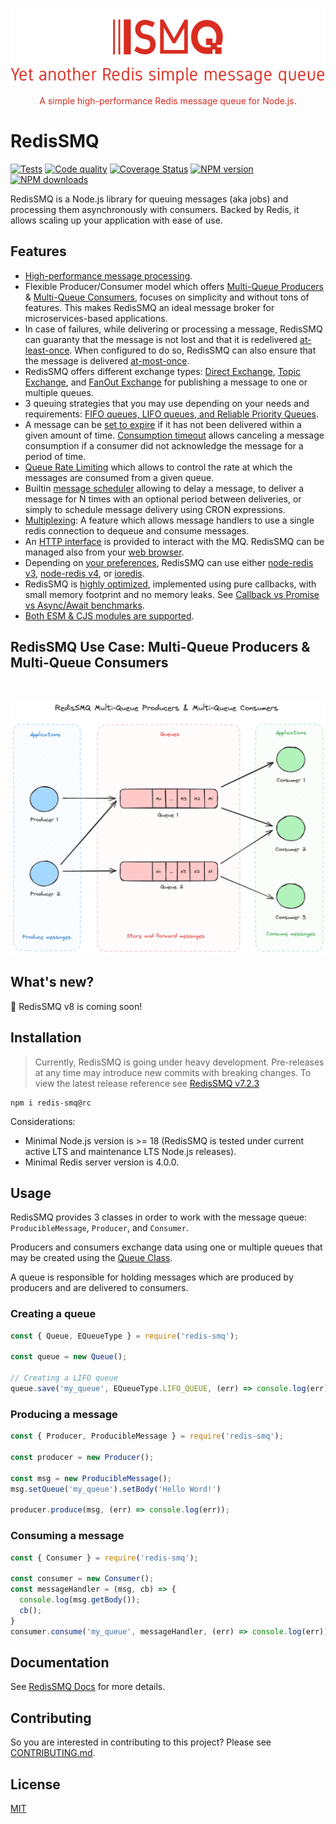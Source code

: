<div align="center" style="text-align: center">
  <p><a href="https://github.com/weyoss/redis-smq"><img alt="RedisSMQ" src="./logo.png?v=202312182134" /></a></p>
  <p style='color: #d82c20'>A simple high-performance Redis message queue for Node.js.</p>
</div>

# RedisSMQ

<p>
   <a href="https://github.com/weyoss/redis-smq/actions/workflows/tests.yml"><img src="https://github.com/weyoss/redis-smq/actions/workflows/tests.yml/badge.svg" alt="Tests" style="max-width:100%;" /></a>
   <a href="https://github.com/weyoss/redis-smq/actions/workflows/codeql.yml" rel="nofollow"><img src="https://github.com/weyoss/redis-smq/actions/workflows/codeql.yml/badge.svg" alt="Code quality" /></a>
   <a href="https://codecov.io/github/weyoss/redis-smq?branch=master" rel="nofollow"><img src="https://img.shields.io/codecov/c/github/weyoss/redis-smq" alt="Coverage Status" /></a>
   <a href="https://npmjs.org/package/redis-smq" rel="nofollow"><img src="https://img.shields.io/npm/v/redis-smq.svg" alt="NPM version" /></a>
   <a href="https://npmjs.org/package/redis-smq" rel="nofollow"><img src="https://img.shields.io/npm/dm/redis-smq.svg" alt="NPM downloads" /></a>
</p>

RedisSMQ is a Node.js library for queuing messages (aka jobs) and processing them asynchronously with consumers. Backed by Redis, it allows scaling up your application with ease of use.

## Features

* [High-performance message processing](docs/performance.md).
* Flexible Producer/Consumer model which offers [Multi-Queue Producers](docs/producing-messages.md) & [Multi-Queue Consumers](docs/consuming-messages.md), focuses on simplicity and without tons of features. This makes RedisSMQ an ideal message broker for microservices-based applications.
* In case of failures, while delivering or processing a message, RedisSMQ can guaranty that the message is not lost and that it is redelivered [at-least-once](docs/api/classes/ProducibleMessage.md#setretrythreshold). When configured to do so, RedisSMQ can also ensure that the message is delivered [at-most-once](docs/api/classes/ProducibleMessage.md#setretrythreshold).
* RedisSMQ offers different exchange types: [Direct Exchange](docs/message-exchanges.md#direct-exchange), [Topic Exchange](docs/message-exchanges.md#topic-exchange), and [FanOut Exchange](docs/message-exchanges.md#fanout-exchange) for publishing a message to one or multiple queues.
* 3 queuing strategies that you may use depending on your needs and requirements: [FIFO queues, LIFO queues, and Reliable Priority Queues](docs/queues.md).
* A message can be [set to expire](docs/api/classes/ProducibleMessage.md#setttl) if it has not been delivered within a given amount of time. [Consumption timeout](docs/api/classes/ProducibleMessage.md#setconsumetimeout) allows canceling a message consumption if a consumer did not acknowledge the message for a period of time.
* [Queue Rate Limiting](docs/queue-rate-limiting.md) which allows to control the rate at which the messages are consumed from a given queue.
* Builtin [message scheduler](docs/scheduling-messages.md) allowing to delay a message, to deliver a message for N times with an optional period between deliveries, or simply to schedule message delivery using CRON expressions.
* [Multiplexing](/docs/multiplexing.md): A feature which allows message handlers to use a single redis connection to dequeue and consume messages.
* An [HTTP interface](https://github.com/weyoss/redis-smq-monitor) is provided to interact with the MQ. RedisSMQ can be managed also from your [web browser](https://github.com/weyoss/redis-smq-monitor-client).
* Depending on [your preferences](docs/configuration.md), RedisSMQ can use either [node-redis v3](https://github.com/redis/node-redis/tree/v3.1.2), [node-redis v4](https://github.com/redis/node-redis), or [ioredis](https://github.com/luin/ioredis).
* RedisSMQ is [highly optimized](https://lgtm.com/projects/g/weyoss/redis-smq/context:javascript), implemented using pure callbacks, with small memory footprint and no memory leaks. See [Callback vs Promise vs Async/Await benchmarks](https://gist.github.com/weyoss/24f9ecbda175d943a48cb7ec38bde821).
* [Both ESM & CJS modules are supported](docs/esm-cjs-modules.md).

## RedisSMQ Use Case: Multi-Queue Producers & Multi-Queue Consumers

&nbsp;

![RedisSMQ Multi-Queue Producers & Multi-Queue Consumers](docs/redis-smq-multi-queue-consumers-producers.png)

## What's new?

:rocket: RedisSMQ v8 is coming soon!

## Installation

> Currently, RedisSMQ is going under heavy development. Pre-releases at any time may introduce new commits with breaking changes. To view the latest release reference see [RedisSMQ v7.2.3](https://github.com/weyoss/redis-smq/tree/v7.2.3)

```shell
npm i redis-smq@rc
```

Considerations:

- Minimal Node.js version is >= 18 (RedisSMQ is tested under current active LTS and maintenance LTS Node.js releases).
- Minimal Redis server version is 4.0.0.

## Usage

RedisSMQ provides 3 classes in order to work with the message queue: `ProducibleMessage`, `Producer`, and `Consumer`.

Producers and consumers exchange data using one or multiple queues that may be created using the [Queue Class](docs/api/classes/Queue.md).

A queue is responsible for holding messages which are produced by producers and are delivered to consumers.

### Creating a queue

```javascript
const { Queue, EQueueType } = require('redis-smq');

const queue = new Queue();

// Creating a LIFO queue
queue.save('my_queue', EQueueType.LIFO_QUEUE, (err) => console.log(err));
```

### Producing a message

```javascript
const { Producer, ProducibleMessage } = require('redis-smq');

const producer = new Producer();

const msg = new ProducibleMessage();
msg.setQueue('my_queue').setBody('Hello Word!')

producer.produce(msg, (err) => console.log(err));
```

### Consuming a message

```javascript
const { Consumer } = require('redis-smq');

const consumer = new Consumer();
const messageHandler = (msg, cb) => {
  console.log(msg.getBody());
  cb();
}
consumer.consume('my_queue', messageHandler, (err) => console.log(err));
```

## Documentation

See [RedisSMQ Docs](docs/README.md) for more details.

## Contributing

So you are interested in contributing to this project? Please see [CONTRIBUTING.md](https://github.com/weyoss/guidelines/blob/master/CONTRIBUTIONS.md).

## License

[MIT](https://github.com/weyoss/redis-smq/blob/master/LICENSE)
